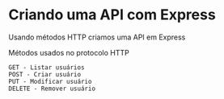 # Criando uma API com Express

Usando métodos HTTP criamos uma API em Express 

Métodos usados no protocolo HTTP

	GET - Listar usuários
	POST - Criar usuário
	PUT - Modificar usuário
	DELETE - Remover usuário